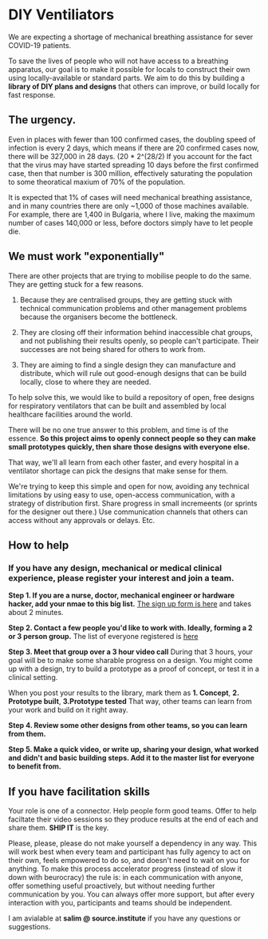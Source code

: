 # DIY Ventiliators

We are expecting a shortage of mechanical breathing assistance for sever COVID-19 patients.

To save the lives of people who will not have access to a breathing apparatus, our goal is to make it possible for locals to construct their own using locally-available or standard parts.  We aim to do this by building a **library of DIY plans and designs** that others can improve, or build locally for fast response.

## The urgency.

Even in places with fewer than 100 confirmed cases, the doubling speed of infection is every 2 days, which means if there are 20 confirmed cases now, there will be 327,000 in 28 days. (20 * 2^(28/2) If you account for the fact that the virus may have started spreading 10 days before the first confirmed case, then that number is 300 million, effectively saturating the population to some theoratical maxium of 70% of the population.

It is expected that 1% of cases will need mechanical breathing assistance, and in many countries there are only ~1,000 of those machines available.  For example, there are 1,400 in Bulgaria, where I live, making the maximum number of cases 140,000 or less, before doctors simply have to let people die.

## We must work "exponentially"

There are other projects that are trying to mobilise people to do the same.  They are getting stuck for a few reasons.

1. Because they are centralised groups, they are getting stuck with technical communication problems and other management problems because the organisers become the bottleneck.

2. They are closing off their information behind inaccessible chat groups, and not publishing their results openly, so people can't participate. Their successes are not being shared for others to work from.

3. They are aiming to find a single design they can manufacture and distribute, which will rule out good-enough designs that can be build locally, close to where they are needed.

To help solve this, we would like to build a repository of open, free designs for respiratory ventilators that can be built and assembled by local healthcare facilities around the world.

There will be no one true answer to this problem, and time is of the essence. **So this project aims to openly connect people so they can make small prototypes quickly, then share those designs with everyone else.**

That way, we'll all learn from each other faster, and every hospital in a ventilator shortage can pick the designs that make sense for them.

We're trying to keep this simple and open for now, avoiding any technical limitations by using easy to use, open-access communication, with a strategy of distribution first.  Share progress in small incremeents (or sprints for the designer out there.)  Use communication channels that others can access without any approvals or delays. Etc.


## How to help

### If you have any design, mechanical or medical clinical experience, please register your interest and join a team.

**Step 1.  If you are a nurse, doctor, mechanical engineer or hardware hacker, add your nmae to this big list.** [The sign up form is here](https://forms.gle/AvygJMQWPzepXA2E9) and takes about 2 minutes.

**Step 2. Contact a few people you'd like to work with.  Ideally, forming a 2 or 3 person group.**  The list of everyone registered is [here](https://docs.google.com/spreadsheets/d/1Hu-vF676ud4nj5pDUPjlOHo4BSCHz0kKqxdISWTbW3U/edit?usp=sharing)

**Step 3. Meet that group over a 3 hour video call**  During that 3 hours, your goal will be to make some sharable progress on a design.  You might come up with a design, try to build a prototype as a proof of concept, or test it in a clinical setting. 

When you post your results to the library, mark them as **1. Concept**, **2. Prototype built**, **3.Prototype tested** That way, other teams can learn from your work and build on it right away.

**Step 4. Review some other designs from other teams, so you can learn from them.**

**Step 5. Make a quick video, or write up, sharing your design, what worked and didn't and basic building steps.  Add it to the master list for everyone to benefit from.**


## If you have facilitation skills
Your role is one of a connector.  Help people form good teams.  Offer to help faciltate their video sessions so they produce results at the end of each and share them.  **SHIP IT** is the key.

Please, please, please do not make yourself a dependency in any way.  This will work best when every team and participant has fully agency to act on their own, feels empowered to do so, and doesn't need to wait on you for anything.  To make this process accelerator progress (instead of slow it down with beurocracy) the rule is: in each communication with anyone, offer something useful proactively, but without needing further communication by you.  You can always offer more support, but after every interaction with you, participants and teams should be independent.

I am avialable at **salim @ source.institute** if you have any questions or suggestions.  

